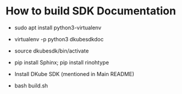 How to build SDK Documentation
==============================

- sudo apt install python3-virtualenv

- virtualenv -p python3 dkubesdkdoc

- source dkubesdk/bin/activate

- pip install Sphinx; pip install rinohtype

- Install DKube SDK (mentioned in Main README)

- bash build.sh
